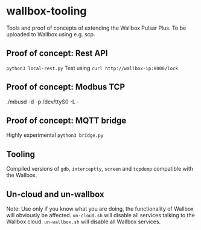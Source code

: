 # wallbox-tooling
Tools and proof of concepts of extending the Wallbox Pulsar Plus. To be uploaded to Wallbox using e.g. scp.

## Proof of concept: Rest API
`python3 local-rest.py`
Test using
`curl http://wallbox-ip:8000/lock`

## Proof of concept: Modbus TCP
./mbusd -d -p /dev/ttyS0 -L -

## Proof of concept: MQTT bridge
Highly experimental
`python3 bridge.py`

## Tooling
Compiled versions of `gdb`, `interceptty`, `screen` and `tcpdump` compatible with the Wallbox.

## Un-cloud and un-wallbox
Note: Use only if you know what you are doing, the functionality of Wallbox will obviously be affected.
`un-cloud.sh` will disable all services talking to the Wallbox cloud.
`un-wallbox.sh` will disable all Wallbox services.
